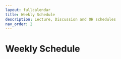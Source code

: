 ```yaml
---
layout: fullcalendar
title: Weekly Schedule
description: Lecture, Discussion and OH schedules
nav_order: 2
---
```


# Weekly Schedule

<!-- FullCalendar is loaded below this... -->
